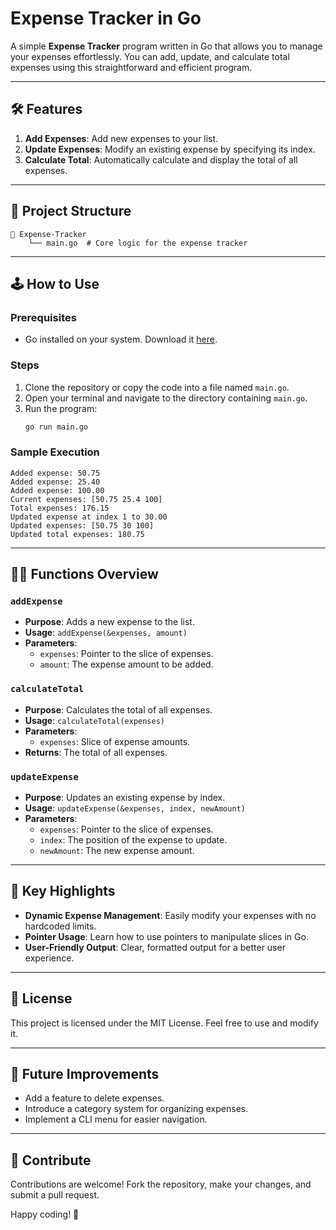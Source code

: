 # Expense Tracker in Go

A simple **Expense Tracker** program written in Go that allows you to manage your expenses effortlessly. You can add, update, and calculate total expenses using this straightforward and efficient program.

---

## 🛠️ **Features**
1. **Add Expenses**: Add new expenses to your list.
2. **Update Expenses**: Modify an existing expense by specifying its index.
3. **Calculate Total**: Automatically calculate and display the total of all expenses.

---

## 📂 **Project Structure**
```plaintext
📁 Expense-Tracker
    └── main.go  # Core logic for the expense tracker
```

---

## 🕹️ **How to Use**

### Prerequisites
- Go installed on your system. Download it [here](https://golang.org/dl/).

### Steps
1. Clone the repository or copy the code into a file named `main.go`.
2. Open your terminal and navigate to the directory containing `main.go`.
3. Run the program:
   ```bash
   go run main.go
   ```

### Sample Execution
```plaintext
Added expense: 50.75
Added expense: 25.40
Added expense: 100.00
Current expenses: [50.75 25.4 100]
Total expenses: 176.15
Updated expense at index 1 to 30.00
Updated expenses: [50.75 30 100]
Updated total expenses: 180.75
```

---

## 🧑‍💻 **Functions Overview**

### `addExpense`
- **Purpose**: Adds a new expense to the list.
- **Usage**: `addExpense(&expenses, amount)`
- **Parameters**:
  - `expenses`: Pointer to the slice of expenses.
  - `amount`: The expense amount to be added.

### `calculateTotal`
- **Purpose**: Calculates the total of all expenses.
- **Usage**: `calculateTotal(expenses)`
- **Parameters**:
  - `expenses`: Slice of expense amounts.
- **Returns**: The total of all expenses.

### `updateExpense`
- **Purpose**: Updates an existing expense by index.
- **Usage**: `updateExpense(&expenses, index, newAmount)`
- **Parameters**:
  - `expenses`: Pointer to the slice of expenses.
  - `index`: The position of the expense to update.
  - `newAmount`: The new expense amount.

---

## 🤩 **Key Highlights**
- **Dynamic Expense Management**: Easily modify your expenses with no hardcoded limits.
- **Pointer Usage**: Learn how to use pointers to manipulate slices in Go.
- **User-Friendly Output**: Clear, formatted output for a better user experience.

---

## 📜 **License**
This project is licensed under the MIT License. Feel free to use and modify it.

---

## 🚀 **Future Improvements**
- Add a feature to delete expenses.
- Introduce a category system for organizing expenses.
- Implement a CLI menu for easier navigation.

---

## 🌟 **Contribute**
Contributions are welcome! Fork the repository, make your changes, and submit a pull request.

Happy coding! 🎉
